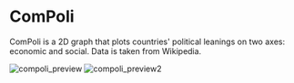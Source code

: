 # ComPoli
ComPoli is a 2D graph that plots countries' political leanings on two axes: economic and social. Data is taken from Wikipedia.

![compoli_preview](https://user-images.githubusercontent.com/48402736/227194593-94afaa79-fa03-4c64-a94b-7447132ebfdf.png)
![compoli_preview2](https://user-images.githubusercontent.com/48402736/227194609-dc073eb1-6096-43b4-9b0b-34db49605e9b.png)
